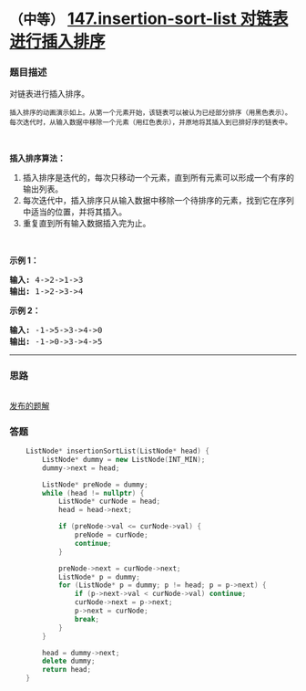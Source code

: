 # `（中等）` [147.insertion-sort-list 对链表进行插入排序](https://leetcode-cn.com/problems/insertion-sort-list/)

### 题目描述
<p>对链表进行插入排序。</p>

<p><img src="https://upload.wikimedia.org/wikipedia/commons/0/0f/Insertion-sort-example-300px.gif" alt=""><br>
<small>插入排序的动画演示如上。从第一个元素开始，该链表可以被认为已经部分排序（用黑色表示）。<br>
每次迭代时，从输入数据中移除一个元素（用红色表示），并原地将其插入到已排好序的链表中。</small></p>

<p>&nbsp;</p>

<p><strong>插入排序算法：</strong></p>

<ol>
	<li>插入排序是迭代的，每次只移动一个元素，直到所有元素可以形成一个有序的输出列表。</li>
	<li>每次迭代中，插入排序只从输入数据中移除一个待排序的元素，找到它在序列中适当的位置，并将其插入。</li>
	<li>重复直到所有输入数据插入完为止。</li>
</ol>

<p>&nbsp;</p>

<p><strong>示例 1：</strong></p>

<pre><strong>输入:</strong> 4->2->1->3
<strong>输出:</strong> 1->2->3->4
</pre>

<p><strong>示例&nbsp;2：</strong></p>

<pre><strong>输入:</strong> -1->5->3->4->0
<strong>输出:</strong> -1->0->3->4->5
</pre>


---
### 思路
```
```

[发布的题解](https://leetcode-cn.com/problems/insertion-sort-list/solution/insertion-sort-list-by-ikaruga/)

### 答题
``` C++
    ListNode* insertionSortList(ListNode* head) {
        ListNode* dummy = new ListNode(INT_MIN);
        dummy->next = head;

        ListNode* preNode = dummy;
        while (head != nullptr) {
            ListNode* curNode = head;
            head = head->next;

            if (preNode->val <= curNode->val) {
                preNode = curNode;
                continue;
            }

            preNode->next = curNode->next;
            ListNode* p = dummy;
            for (ListNode* p = dummy; p != head; p = p->next) {
                if (p->next->val < curNode->val) continue;
                curNode->next = p->next;
                p->next = curNode;
                break;
            }
        }

        head = dummy->next;
        delete dummy;
        return head;
    }
```




